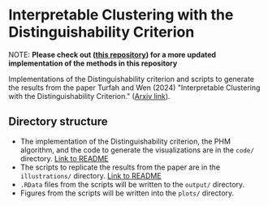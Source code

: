 # Interpretable Clustering with the Distinguishability Criterion

NOTE: **Please check out ([this repository](https://github.com/aturfah/distinguishabilityCriterion)) for a more updated implementation of the methods in this repository**

Implementations of the Distinguishability criterion and scripts to generate the results from the paper Turfah and Wen (2024) "Interpretable Clustering with the Distinguishability Criterion." ([Arxiv link](https://arxiv.org/abs/2404.15967)).

## Directory structure

- The implementation of the Distinguishability criterion, the PHM algorithm, and the code to generate the visualizations are in the `code/` directory. [Link to README](code/README.md)
- The scripts to replicate the results from the paper are in the `illustrations/` directory. [Link to README](illustration_code/README.md)
- `.RData` files from the scripts will be written to the `output/` directory. 
- Figures from the scripts will be written into the `plots/` directory.
